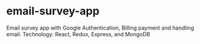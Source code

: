 # email-survey-app
Email survey app with Google Authentication, Billing payment and handling email. Technology: React, Redux, Express, and MongoDB
